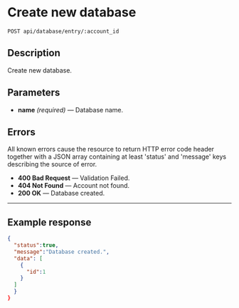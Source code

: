 # Create new database

    POST api/database/entry/:account_id

## Description

Create new database.

## Parameters

- **name** _(required)_ — Database name.

## Errors

All known errors cause the resource to return HTTP error code header together with a JSON array containing at least 'status' and 'message' keys describing the source of error.

- **400 Bad Request** — Validation Failed.
- **404 Not Found** — Account not found.
- **200 OK** — Database created.

***

## Example response

```json
{
  "status":true,
  "message":"Database created.",
  "data": [
    {
      "id":1
    }
  ]
  }
}
```
